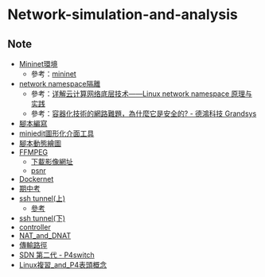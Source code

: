 # Network-simulation-and-analysis
## Note
- [Mininet環境](https://github.com/bolinlinlinlin/Network-simulation-and-analysis/tree/main/0214_note_Mininet%E7%92%B0%E5%A2%83)
    - 參考：[mininet](https://github.com/mininet/mininet)
- [network namespace隔離](https://github.com/bolinlinlinlin/Network-simulation-and-analysis/tree/main/0221_note_network%20namespace%E9%9A%94%E9%9B%A2)
    - 參考：[详解云计算网络底层技术——Linux network namespace 原理与实践](https://segmentfault.com/a/1190000018391069)
    - 參考：[容器化技術的網路難題，為什麼它是安全的? - 德鴻科技 Grandsys](https://www.grandsys.com.tw/news/rd/901-linux-docker)
- [腳本編寫](https://github.com/bolinlinlinlin/Network-simulation-and-analysis/tree/main/0307_note_%E8%85%B3%E6%9C%AC%E7%B7%A8%E5%AF%AB)
- [miniedit圖形化介面工具](https://github.com/bolinlinlinlin/Network-simulation-and-analysis/tree/main/0314_note_miniedit%E5%9C%96%E5%BD%A2%E5%8C%96%E4%BB%8B%E9%9D%A2%E5%B7%A5%E5%85%B7)
- [腳本動態繪圖](https://github.com/bolinlinlinlin/Network-simulation-and-analysis/tree/main/0321_note_%E8%85%B3%E6%9C%AC%E5%8B%95%E6%85%8B%E7%B9%AA%E5%9C%96)
- [FFMPEG](https://github.com/bolinlinlinlin/Network-simulation-and-analysis/tree/main/0328_note_FFMPEG)
    - [下載影像網址](https://media.xiph.org/video/derf/)
    - [psnr](https://zh.wikipedia.org/zh-tw/%E5%B3%B0%E5%80%BC%E4%BF%A1%E5%99%AA%E6%AF%94)
- [Dockernet](https://github.com/bolinlinlinlin/Network-simulation-and-analysis/tree/main/0411_note_Dockernet)
- [期中考](https://github.com/bolinlinlinlin/Network-simulation-and-analysis/tree/main/0418_mid)
- [ssh tunnel(上)](https://github.com/bolinlinlinlin/Network-simulation-and-analysis/tree/main/0425_note_ssh%20tunnel(%E4%B8%8A))
    - [參考](http://csie.nqu.edu.tw/smallko/sdn/sshtunnel.htm)
- [ssh tunnel(下)](https://github.com/bolinlinlinlin/Network-simulation-and-analysis/tree/main/0502_note_ssh%20tunnel(%E4%B8%8B))
- [controller](https://github.com/bolinlinlinlin/Network-simulation-and-analysis/tree/main/0509_note_controller)
- [NAT_and_DNAT](https://github.com/bolinlinlinlin/Network-simulation-and-analysis/tree/main/0516_note_NAT_and_DNAT)
- [傳輸路徑](https://github.com/bolinlinlinlin/Network-simulation-and-analysis/tree/main/0523_note_%E5%82%B3%E8%BC%B8%E8%B7%AF%E5%BE%91)
- [SDN 第二代 - P4switch](https://github.com/bolinlinlinlin/Network-simulation-and-analysis/tree/main/0530_note_P4switch)
- [Linux複習_and_P4表頭概念](https://github.com/bolinlinlinlin/Network-simulation-and-analysis/tree/main/0606_note_Linux%E8%A4%87%E7%BF%92_and_P4%E8%A1%A8%E9%A0%AD%E6%A6%82%E5%BF%B5)